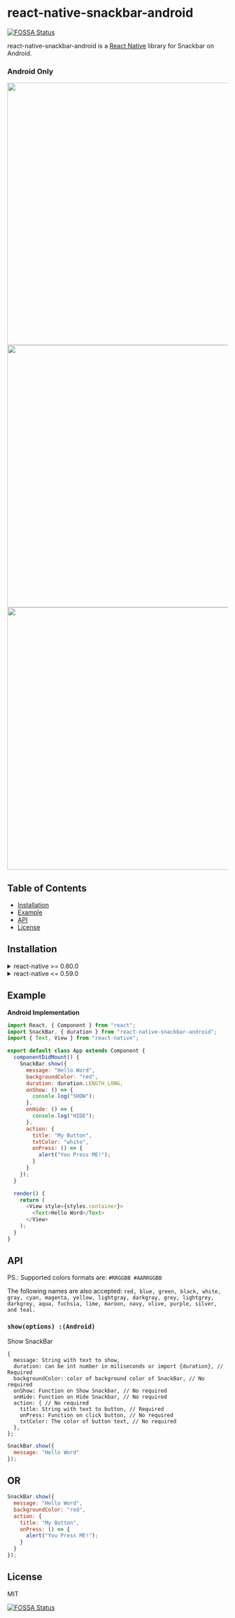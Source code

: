 # react-native-snackbar-android

[![FOSSA Status](https://app.fossa.io/api/projects/git%2Bgithub.com%2Fthebylito%2Freact-native-snackbar-android.svg?type=shield)](https://app.fossa.io/projects/git%2Bgithub.com%2Fthebylito%2Freact-native-snackbar-android?ref=badge_shield)

react-native-snackbar-android is a [React Native](http://facebook.github.io/react-native/) library for Snackbar on Android.

### Android Only

<div>
<img src="https://github.com/thebylito/react-native-snackbar-android/raw/master/screenshots/screenshot1.png" height="600">
<img src="https://github.com/thebylito/react-native-snackbar-android/raw/master/screenshots/screenshot2.png" height="600">
<img src="https://github.com/thebylito/react-native-snackbar-android/raw/master/screenshots/screenshot3.png" height="600">
</div>

## Table of Contents

- [Installation](#installation)
- [Example](#example)
- [API](#api)
- [License](#license)

## Installation

<details>
<summary>react-native >= 0.60.0</summary>

`$ yarn add react-native-snackbar-android`

or

`$ npm install react-native-snackbar-android --save`

## That's is all!

</details>

<details>
<summary>react-native <= 0.59.0</summary>

`$ yarn add react-native-snackbar-android`

or

`$ npm install react-native-snackbar-android --save`

### Automatic Configuration

`$ react-native link react-native-snackbar-android`

### Manual Configuration

#### Android

1. Open up `android/app/src/main/java/[...]/MainApplication.java`

- Add `import com.thebylito.reactnativesnackbar.ReactNativeSnackBarPackage;` to the imports at the top of the file
- Add `new ReactNativeSnackBarPackage()` to the list returned by the `getPackages()` method

2. Append the following lines to `android/settings.gradle`:
   ```
   include ':react-native-snackbar-android'
   project(':react-native-snackbar-android').projectDir = new File(rootProject.projectDir, '../node_modules/react-native-snackbar-android/android')
   ```
3. Insert the following lines inside the dependencies block in `android/app/build.gradle`:
   ```
   compile project(':react-native-snackbar-android')
   ```
4. Edit settings in `android/app/build.gradle`:
   ```
   compileSdkVersion 27
   buildToolsVersion "27.0.1"
   targetSdkVersion 27
   ```
5. Add Maven to `android/build.gradle`:
   ```
   buildscript {
       repositories {
          ...
               maven {
                   url 'https://maven.google.com/'
                   name 'Google'
               }
           ...
       }
   ```
   AND
   ```
   allprojects {
       repositories {
       ...
           maven {
               url 'https://maven.google.com/'
               name 'Google'
           }
       ...
       }
   }
   ```
   </details>

## Example

**Android Implementation**

```javascript
import React, { Component } from "react";
import SnackBar, { duration } from "react-native-snackbar-android";
import { Text, View } from "react-native";

export default class App extends Component {
  componentDidMount() {
    SnackBar.show({
      message: "Hello Word",
      backgroundColor: "red",
      duration: duration.LENGTH_LONG,
      onShow: () => {
        console.log("SHOW");
      },
      onHide: () => {
        console.log("HIDE");
      },
      action: {
        title: "My Button",
        txtColor: "white",
        onPress: () => {
          alert("You Press ME!");
        }
      }
    });
  }

  render() {
    return (
      <View style={styles.container}>
        <Text>Hello Word</Text>
      </View>
    );
  }
}
```

## API

PS.: Supported colors formats are: `#RRGGBB #AARRGGBB`

The following names are also accepted: `red, blue, green, black, white, gray, cyan, magenta, yellow, lightgray, darkgray, grey, lightgrey, darkgrey, aqua, fuchsia, lime, maroon, navy, olive, purple, silver, and teal.`

### `show(options) :(Android)`

Show SnackBar

```
{
  message: String with text to show,
  duration: can be int number in miliseconds or import {duration}, // Required
  backgroundColor: color of background color of SnackBar, // No required
  onShow: Function on Show Snackbar, // No required
  onHide: Function on Hide Snackbar, // No required
  action: { // No required
    title: String with text to button, // Required
    onPress: Function on click button, // No required
    txtColor: The color of button text, // No required
  },
};
```

```javascript
SnackBar.show({
  message: "Hello Word"
});
```

## OR

```javascript
SnackBar.show({
  message: "Hello Word",
  backgroundColor: "red",
  action: {
    title: "My Button",
    onPress: () => {
      alert("You Press ME!");
    }
  }
});
```

## License

MIT

[![FOSSA Status](https://app.fossa.io/api/projects/git%2Bgithub.com%2Fthebylito%2Freact-native-snackbar-android.svg?type=large)](https://app.fossa.io/projects/git%2Bgithub.com%2Fthebylito%2Freact-native-snackbar-android?ref=badge_large)
